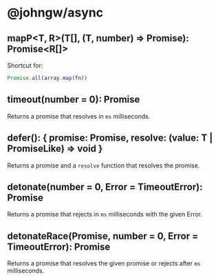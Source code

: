 # @johngw/async

## mapP<T, R>(T[], (T, number) => Promise<R>): Promise<R[]>

Shortcut for:

```typescript
Promise.all(array.map(fn))
```

## timeout(number = 0): Promise<void>

Returns a promise that resolves in `ms` milliseconds.

## defer<T>(): { promise: Promise<T>, resolve: (value: T | PromiseLike<T>) => void }

Returns a promise and a `resolve` function that resolves the promise.

## detonate(number = 0, Error = TimeoutError): Promise<never>

Returns a promise that rejects in `ms` milliseconds with the given Error.

## detonateRace<T>(Promise<T>, number = 0, Error = TimeoutError): Promise<T>

Returns a promise that resolves the given promise or rejects after `ms` milliseconds.
